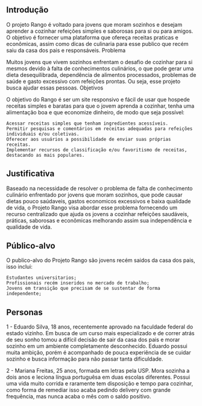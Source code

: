 ## Introdução

O projeto Rango é voltado para jovens que moram sozinhos e desejam aprender a cozinhar refeições simples e saborosas para si ou para amigos. O objetivo é fornecer uma plataforma que ofereça receitas praticas e econômicas, assim como dicas de culinaria para esse publico que recém saiu da casa dos pais e responsáveis.
Problema

Muitos jovens que vivem sozinhos enfrentam o desafio de cozinhar para si mesmos devido à falta de conhecimentos culinários, o que pode gerar uma dieta desequilibrada, dependência de alimentos processados, problemas de saúde e gasto excessivo com refeições prontas. Ou seja, esse projeto busca ajudar essas pessoas.
Objetivos

O objetivo do Rango é ser um site responsivo e fácil de usar que hospede receitas simples e baratas para que o jovem aprenda a cozinhar, tenha uma alimentação boa e que economize dinheiro, de modo que seja possível:

    Acessar receitas simples que tenham ingredientes acessíveis.
    Permitir pesquisas e comentários em receitas adequadas para refeições individuais e/ou coletivas.
    Oferecer aos usuários a possibilidade de enviar suas próprias receitas.
    Implementar recursos de classificação e/ou favoritismo de receitas, destacando as mais populares.

## Justificativa

Baseado na necessidade de resolver o problema de falta de conhecimento culinário enfrentado por jovens que moram sozinhos, que pode causar dietas pouco saúdaveis, gastos economicos excessivos e baixa qualidade de vida, o Projeto Rango visa abordar esse problema fornecendo um recurso centralizado que ajuda os jovens a cozinhar refeições saudáveis, práticas, saborosas e econômicas melhorando assim sua independência e qualidade de vida.

## Público-alvo

O publico-alvo do Projeto Rango são jovens recém saidos da casa dos pais, isso inclui:

    Estudantes universitarios;
    Profissionais recém inseridos no mercado de trabalho;
    Jovens em transição que precisam de se sustentar de forma independente;

## Personas

1 - Eduardo Silva, 18 anos, recentemente aprovado na faculdade federal do estado vizinho. Em busca de um curso mais especializado e de correr atrás de seu sonho tomou a difícil decisão de sair da casa dos pais e morar sozinho em um ambiente completamente desconhecido. Eduardo possui muita ambição, porém é acompanhado de pouca experiência de se cuidar sozinho e busca informação para não passar tanta dificuldade.

2 - Mariana Freitas, 25 anos, formada em letras pela USP. Mora sozinha a dois anos e leciona língua portuguêsa em duas escolas diferentes. Possui uma vida muito corrida e raramente tem disposição e tempo para cozinhar, como forma de remediar isso acaba pedindo delivery com grande frequência, mas nunca acaba o mês com o saldo positivo.

